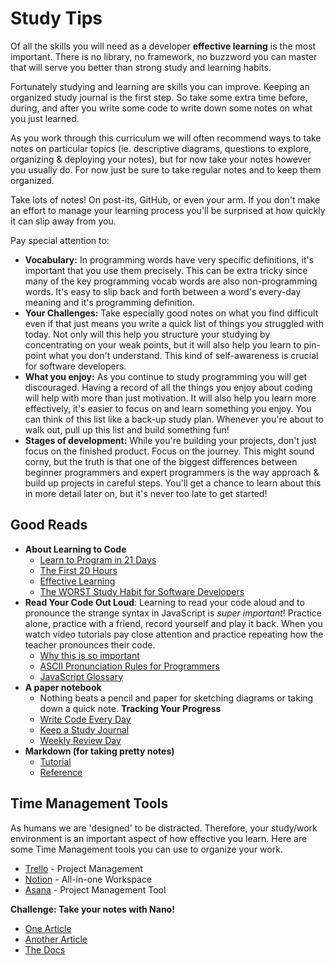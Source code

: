 # Study Tips

Of all the skills you will need as a developer **effective learning** is the
most important. There is no library, no framework, no buzzword you can master
that will serve you better than strong study and learning habits.

Fortunately studying and learning are skills you can improve. Keeping an
organized study journal is the first step. So take some extra time before,
during, and after you write some code to write down some notes on what you just
learned.

As you work through this curriculum we will often recommend ways to take notes
on particular topics (ie. descriptive diagrams, questions to explore, organizing
& deploying your notes), but for now take your notes however you usually do. For
now just be sure to take regular notes and to keep them organized.

Take lots of notes! On post-its, GitHub, or even your arm. If you don't make an
effort to manage your learning process you'll be surprised at how quickly it can
slip away from you.

Pay special attention to:

- **Vocabulary:** In programming words have very specific definitions, it's
  important that you use them precisely. This can be extra tricky since many of
  the key programming vocab words are also non-programming words. It's easy to
  slip back and forth between a word's every-day meaning and it's programming
  definition.
- **Your Challenges:** Take especially good notes on what you find difficult
  even if that just means you write a quick list of things you struggled with
  today. Not only will this help you structure your studying by concentrating on
  your weak points, but it will also help you learn to pin-point what you don't
  understand. This kind of self-awareness is crucial for software developers.
- **What you enjoy:** As you continue to study programming you will get
  discouraged. Having a record of all the things you enjoy about coding will
  help with more than just motivation. It will also help you learn more
  effectively, it's easier to focus on and learn something you enjoy. You can
  think of this list like a back-up study plan. Whenever you're about to walk
  out, pull up this list and build something fun!
- **Stages of development:** While you're building your projects, don't just
  focus on the finished product. Focus on the journey. This might sound corny,
  but the truth is that one of the biggest differences between beginner
  programmers and expert programmers is the way approach & build up projects in
  careful steps. You'll get a chance to learn about this in more detail later
  on, but it's never too late to get started!

## Good Reads

- **About Learning to Code**
  - [Learn to Program in 21 Days](https://landing.athabascau.ca/bookmarks/view/2852968/the-easiest-way-to-teach-yourself-c-in-21-days)
  - [The First 20 Hours](https://www.youtube.com/watch?v=5MgBikgcWnY)
  - [Effective Learning](https://github.com/DeNepo/learning)
  - [The WORST Study Habit for Software Developers](https://www.youtube.com/watch?v=rfVd-r79OL4)
- **Read Your Code Out Loud**: Learning to read your code aloud and to pronounce
  the strange syntax in JavaScript is _super important_! Practice alone,
  practice with a friend, record yourself and play it back. When you watch video
  tutorials pay close attention and practice repeating how the teacher
  pronounces their code.
  - [Why this is so important](https://www.youtube.com/watch?v=g1ib43q3uXQ&feature=youtu.be&t=1209)
  - [ASCII Pronunciation Rules for Programmers](https://blog.codinghorror.com/ascii-pronunciation-rules-for-programmers/)
  - [JavaScript Glossary](https://www.codecademy.com/articles/glossary-javascript)
- **A paper notebook**
  - Nothing beats a pencil and paper for sketching diagrams or taking down a
    quick note. **Tracking Your Progress**
  - [Write Code Every Day](https://johnresig.com/blog/write-code-every-day/)
  - [Keep a Study Journal](https://teachthought.com/literacy/20-types-of-learning-journals-that-help-students-think/)
  - [Weekly Review Day](https://www.youtube.com/watch?v=PlTrxpNaZI8)
- **Markdown (for taking pretty notes)**
  - [Tutorial](https://www.markdowntutorial.com)
  - [Reference](https://guides.github.com/features/mastering-markdown/)

## Time Management Tools

As humans we are 'designed' to be distracted. Therefore, your study/work
environment is an important aspect of how effective you learn. Here are some
Time Management tools you can use to organize your work.

- [Trello](https://trello.com/) - Project Management
- [Notion](https://www.notion.so/) - All-in-one Workspace
- [Asana](https://asana.com/) - Project Management Tool

**Challenge: Take your notes with Nano!**

- [One Article](https://www.howtogeek.com/howto/42980/the-beginners-guide-to-nano-the-linux-command-line-text-editor/)
- [Another Article](http://www.tuxradar.com/content/text-editing-nano-made-easy)
- [The Docs](https://www.nano-editor.org/dist/v2.9/nano.html)
